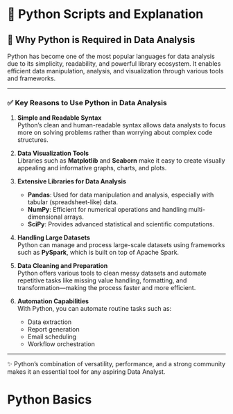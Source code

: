 # 🐍 Python Scripts and Explanation

## 📌 Why Python is Required in Data Analysis

Python has become one of the most popular languages for data analysis due to its simplicity, readability, and powerful library ecosystem. It enables efficient data manipulation, analysis, and visualization through various tools and frameworks.

---

### ✅ Key Reasons to Use Python in Data Analysis

1. **Simple and Readable Syntax**  
   Python’s clean and human-readable syntax allows data analysts to focus more on solving problems rather than worrying about complex code structures.

2. **Data Visualization Tools**  
   Libraries such as **Matplotlib** and **Seaborn** make it easy to create visually appealing and informative graphs, charts, and plots.

3. **Extensive Libraries for Data Analysis**  
   - **Pandas**: Used for data manipulation and analysis, especially with tabular (spreadsheet-like) data.  
   - **NumPy**: Efficient for numerical operations and handling multi-dimensional arrays.  
   - **SciPy**: Provides advanced statistical and scientific computations.

4. **Handling Large Datasets**  
   Python can manage and process large-scale datasets using frameworks such as **PySpark**, which is built on top of Apache Spark.

5. **Data Cleaning and Preparation**  
   Python offers various tools to clean messy datasets and automate repetitive tasks like missing value handling, formatting, and transformation—making the process faster and more efficient.

6. **Automation Capabilities**  
   With Python, you can automate routine tasks such as:
   - Data extraction
   - Report generation
   - Email scheduling
   - Workflow orchestration

---

✨ Python’s combination of versatility, performance, and a strong community makes it an essential tool for any aspiring Data Analyst.

# Python Basics 

